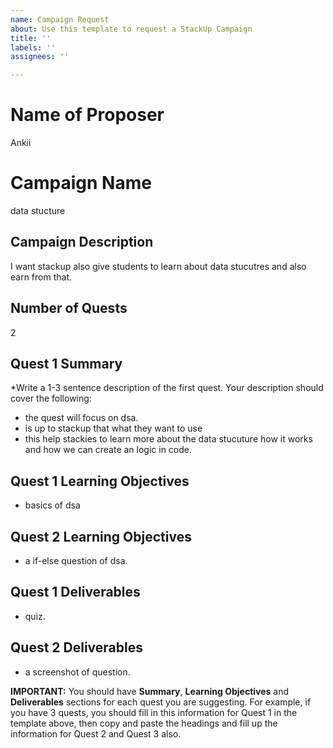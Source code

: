 ```yaml
---
name: Campaign Request
about: Use this template to request a StackUp Campaign
title: ''
labels: ''
assignees: ''

---
```


# Name of Proposer
Ankii

# Campaign Name
data stucture

## Campaign Description
I want stackup also give students to learn about data stucutres and also earn from that.
## Number of Quests
2

## Quest 1 Summary
*Write a 1-3 sentence description of the first quest. Your description should cover the following:
- the quest will focus on dsa.
- is up to stackup that what they want to use
- this help stackies to learn more about the data stucuture how it works and how we can create an logic in code.

## Quest 1 Learning Objectives
* basics of dsa
## Quest 2 Learning Objectives
* a if-else question of dsa.

## Quest 1 Deliverables
* quiz.
## Quest 2 Deliverables
* a screenshot of question.

**IMPORTANT:** You should have **Summary**, **Learning Objectives** and **Deliverables** sections for each quest you are suggesting. For example, if you have 3 quests, you should fill in this information for Quest 1 in the template above, then copy and paste the headings and fill up the information for Quest 2 and Quest 3 also.
